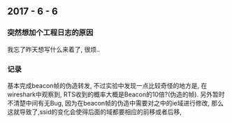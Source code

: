 ## 2017 - 6 - 6

### 突然想加个工程日志的原因
我忘了昨天想写什么来着了, 很烦..

### 记录
基本完成beacon帧的伪造转发, 不过实验中发现一点比较奇怪的地方是, 在wireshark中观察到, RTS收到的概率大概是Beacon的10倍?(伪造的帧).
另外暂时不清楚中间有无Bug, 因为在beacon帧的伪造中需要对之中的ie域进行修改, 那么这就导致了,ssid的变化会使得后面的域都要相应的前移或者后移, 

